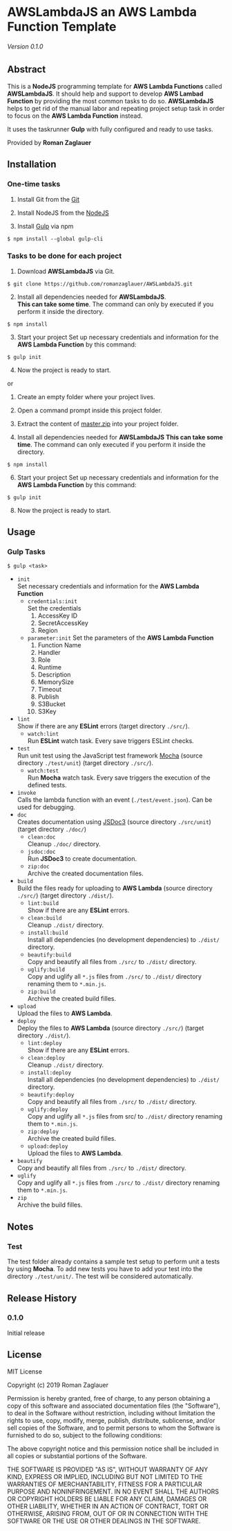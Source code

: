 # AWSLambdaJS an AWS Lambda Function Template
###### _Version 0.1.0_

## Abstract

This is a **NodeJS** programming template for **AWS Lambda Functions** called **AWSLambdaJS**.
It should help and support to develop **AWS Lambad Function** by providing the
most common tasks to do so. **AWSLambdaJS** helps to get rid of the manual labor 
and repeating project setup task in order to focus on the **AWS Lambda Function** instead.

It uses the taskrunner **Gulp** with fully configured and ready to use tasks.

Provided by **Roman Zaglauer**

## Installation

### One-time tasks

1. Install Git from the [Git](https://git-scm.com/downloads/ "Git")

2. Install NodeJS from the [NodeJS](https://nodejs.org/en/download/ "NodeJS")

3. Install [Gulp](https://gulpjs.com/docs/en/getting-started/quick-start "Gulp") via npm
   
```
$ npm install --global gulp-cli
```

### Tasks to be done for each project

1. Download **AWSLambdaJS** via Git.

```
$ git clone https://github.com/romanzaglauer/AWSLambdaJS.git
```

2. Install all dependencies needed for **AWSLambdaJS**.<br/>
   **This can take some time**. The command can only by executed if you perform it inside the directory.

```
$ npm install
```

3. Start your project
   Set up necessary credentials and information for the **AWS Lambda Function** by this command:

```
$ gulp init
```

4. Now the project is ready to start.

or 

1. Create an empty folder where your project lives.

2. Open a command prompt inside this project folder.

3. Extract the content of [master.zip](https://github.com/roman-zaglauer/AWSLambdaJS/blob/master/master.zip)
   into your project folder.

5. Install all dependencies needed for **AWSLambdaJS**
   **This can take some time**. The command can only executed if you perform it inside the directory.

```
$ npm install
```

6. Start your project
   Set up necessary credentials and information for the **AWS Lambda Function** by this command:

```
$ gulp init
```

8. Now the project is ready to start.

## Usage

### Gulp Tasks

```
$ gulp <task>
```

- `init`<br/>
  Set necessary credentials and information for the **AWS Lambda Function**
  + `credentials:init`<br/>
    Set the credentials
      1. AccessKey ID
      2. SecretAccessKey
      3. Region
  + `parameter:init`
    Set the parameters of the **AWS Lambda Function**  
      1. Function Name
      2. Handler
      3. Role
      4. Runtime
      5. Description
      6. MemorySize
      7. Timeout
      8. Publish
      8. S3Bucket
      9. S3Key
- `lint`<br/>
  Show if there are any **ESLint** errors (target directory `./src/`).
    + `watch:lint`<br/>
      Run **ESLint** watch task. Every save triggers ESLint checks.
- `test`<br/>
  Run unit test using the JavaScript test framework [Mocha](https://mochajs.org/ "MochaJS") (source directory `./test/unit`) (target directory `./src/`).
    + `watch:test`<br/>
      Run **Mocha** watch task. Every save triggers the execution of the defined tests.
- `invoke`<br/>
  Calls the lambda function with an event (`./test/event.json`). Can be used for debugging.
- `doc`<br/>
  Creates documentation using [JSDoc3](http://usejsdoc.org/about-getting-started.html "JSDoc3") (source directory `./src/unit`) (target directory `./doc/`)
    + `clean:doc`<br/>
      Cleanup `./doc/` directory.
    + `jsdoc:doc`<br/>
      Run **JSDoc3** to create documentation.
    + `zip:doc`<br/>
      Archive the created documentation files.
- `build`<br/>
  Build the files ready for uploading to **AWS Lambda** (source directory `./src/`) (target directory `./dist/`).
    + `lint:build`<br/>
      Show if there are any **ESLint** errors.      
    + `clean:build`<br/>
      Cleanup `./dist/` directory.
    + `install:build`<br/>
      Install all dependencies (no development dependencies) to `./dist/` directory.
    + `beautify:build`<br/>
      Copy and beautify all files from `./src/` to `./dist/` directory.
    + `uglify:build`<br/>
      Copy and uglify all `*.js` files from `./src/` to `./dist/` directory renaming them to `*.min.js`.
    + `zip:build`<br/>
      Archive the created build filles.
- `upload`<br/>
   Upload the files to **AWS Lambda**.
- `deploy`<br/>
  Deploy the files to **AWS Lambda** (source directory `./src/`) (target directory `./dist/`).
    + `lint:deploy`<br/>
      Show if there are any **ESLint** errors.      
    + `clean:deploy`<br/>
      Cleanup `./dist/` directory.
    + `install:deploy`<br/>
      Install all dependencies (no development dependencies) to `./dist/` directory.
    + `beautify:deploy`<br/>
      Copy and beautify all files from `./src/` to `./dist/` directory.
    + `uglify:deploy`<br/>
      Copy and uglify all `*.js` files from src/ to `./dist/` directory renaming them to `*.min.js`.
    + `zip:deploy`<br/>
      Archive the created build filles.    
    + `upload:deploy`<br/>
      Upload the files to **AWS Lambda**.
- `beautify`<br/>
   Copy and beautify all files from `./src/` to `./dist/` directory.
- `uglify`<br/>
   Copy and uglify all `*.js` files from `./src/` to `./dist/` directory renaming them to `*.min.js`.
- `zip`<br/>
   Archive the build filles.            
   
## Notes

### Test

The test folder already contains a sample test setup to perform
unit a tests by using **Mocha**. To add new tests
you have to add your test into the directory `./test/unit/`. The test will be considered automatically.

## Release History
### 0.1.0
Initial release

## License

MIT License

Copyright (c) 2019 Roman Zaglauer

Permission is hereby granted, free of charge, to any person obtaining a copy
of this software and associated documentation files (the "Software"), to deal
in the Software without restriction, including without limitation the rights
to use, copy, modify, merge, publish, distribute, sublicense, and/or sell
copies of the Software, and to permit persons to whom the Software is
furnished to do so, subject to the following conditions:

The above copyright notice and this permission notice shall be included in all
copies or substantial portions of the Software.

THE SOFTWARE IS PROVIDED "AS IS", WITHOUT WARRANTY OF ANY KIND, EXPRESS OR
IMPLIED, INCLUDING BUT NOT LIMITED TO THE WARRANTIES OF MERCHANTABILITY,
FITNESS FOR A PARTICULAR PURPOSE AND NONINFRINGEMENT. IN NO EVENT SHALL THE
AUTHORS OR COPYRIGHT HOLDERS BE LIABLE FOR ANY CLAIM, DAMAGES OR OTHER
LIABILITY, WHETHER IN AN ACTION OF CONTRACT, TORT OR OTHERWISE, ARISING FROM,
OUT OF OR IN CONNECTION WITH THE SOFTWARE OR THE USE OR OTHER DEALINGS IN THE
SOFTWARE.


